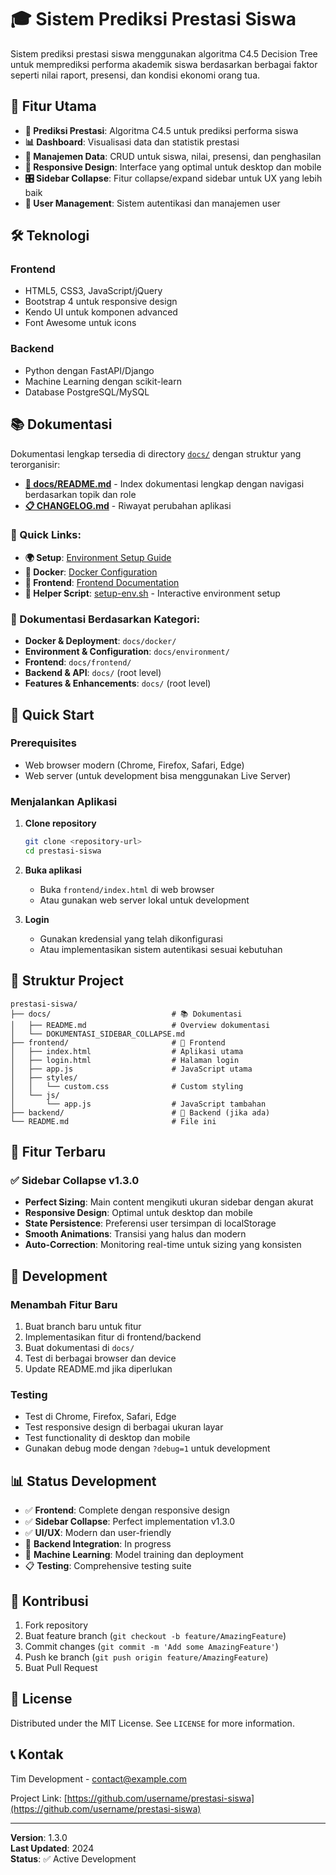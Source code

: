 # 🎓 Sistem Prediksi Prestasi Siswa

Sistem prediksi prestasi siswa menggunakan algoritma C4.5 Decision Tree untuk memprediksi performa akademik siswa berdasarkan berbagai faktor seperti nilai raport, presensi, dan kondisi ekonomi orang tua.

## 🚀 Fitur Utama

- **🔮 Prediksi Prestasi**: Algoritma C4.5 untuk prediksi performa siswa
- **📊 Dashboard**: Visualisasi data dan statistik prestasi
- **👥 Manajemen Data**: CRUD untuk siswa, nilai, presensi, dan penghasilan
- **📱 Responsive Design**: Interface yang optimal untuk desktop dan mobile
- **🎛️ Sidebar Collapse**: Fitur collapse/expand sidebar untuk UX yang lebih baik
- **👤 User Management**: Sistem autentikasi dan manajemen user

## 🛠️ Teknologi

### Frontend
- HTML5, CSS3, JavaScript/jQuery
- Bootstrap 4 untuk responsive design
- Kendo UI untuk komponen advanced
- Font Awesome untuk icons

### Backend
- Python dengan FastAPI/Django
- Machine Learning dengan scikit-learn
- Database PostgreSQL/MySQL

## 📚 Dokumentasi

Dokumentasi lengkap tersedia di directory [`docs/`](docs/) dengan struktur yang terorganisir:

- **[📖 docs/README.md](docs/README.md)** - Index dokumentasi lengkap dengan navigasi berdasarkan topik dan role
- **[📋 CHANGELOG.md](CHANGELOG.md)** - Riwayat perubahan aplikasi

### 🚀 Quick Links:
- **🌍 Setup**: [Environment Setup Guide](docs/environment/ENVIRONMENT-SETUP.md)
- **🐳 Docker**: [Docker Configuration](docs/docker/README.md)
- **🎨 Frontend**: [Frontend Documentation](docs/frontend/README.md)
- **🔧 Helper Script**: [setup-env.sh](setup-env.sh) - Interactive environment setup

### 📁 Dokumentasi Berdasarkan Kategori:
- **Docker & Deployment**: `docs/docker/`
- **Environment & Configuration**: `docs/environment/`
- **Frontend**: `docs/frontend/`
- **Backend & API**: `docs/` (root level)
- **Features & Enhancements**: `docs/` (root level)

## 🚀 Quick Start

### Prerequisites
- Web browser modern (Chrome, Firefox, Safari, Edge)
- Web server (untuk development bisa menggunakan Live Server)

### Menjalankan Aplikasi

1. **Clone repository**
   ```bash
   git clone <repository-url>
   cd prestasi-siswa
   ```

2. **Buka aplikasi**
   - Buka `frontend/index.html` di web browser
   - Atau gunakan web server lokal untuk development

3. **Login**
   - Gunakan kredensial yang telah dikonfigurasi
   - Atau implementasikan sistem autentikasi sesuai kebutuhan

## 📁 Struktur Project

```
prestasi-siswa/
├── docs/                           # 📚 Dokumentasi
│   ├── README.md                   # Overview dokumentasi
│   └── DOKUMENTASI_SIDEBAR_COLLAPSE.md
├── frontend/                       # 🎨 Frontend
│   ├── index.html                  # Aplikasi utama
│   ├── login.html                  # Halaman login
│   ├── app.js                      # JavaScript utama
│   ├── styles/
│   │   └── custom.css              # Custom styling
│   └── js/
│       └── app.js                  # JavaScript tambahan
├── backend/                        # 🔧 Backend (jika ada)
└── README.md                       # File ini
```

## 🎯 Fitur Terbaru

### ✅ Sidebar Collapse v1.3.0
- **Perfect Sizing**: Main content mengikuti ukuran sidebar dengan akurat
- **Responsive Design**: Optimal untuk desktop dan mobile
- **State Persistence**: Preferensi user tersimpan di localStorage
- **Smooth Animations**: Transisi yang halus dan modern
- **Auto-Correction**: Monitoring real-time untuk sizing yang konsisten

## 🔧 Development

### Menambah Fitur Baru
1. Buat branch baru untuk fitur
2. Implementasikan fitur di frontend/backend
3. Buat dokumentasi di `docs/`
4. Test di berbagai browser dan device
5. Update README.md jika diperlukan

### Testing
- Test di Chrome, Firefox, Safari, Edge
- Test responsive design di berbagai ukuran layar
- Test functionality di desktop dan mobile
- Gunakan debug mode dengan `?debug=1` untuk development

## 📊 Status Development

- ✅ **Frontend**: Complete dengan responsive design
- ✅ **Sidebar Collapse**: Perfect implementation v1.3.0
- ✅ **UI/UX**: Modern dan user-friendly
- 🔄 **Backend Integration**: In progress
- 🔄 **Machine Learning**: Model training dan deployment
- 📋 **Testing**: Comprehensive testing suite

## 🤝 Kontribusi

1. Fork repository
2. Buat feature branch (`git checkout -b feature/AmazingFeature`)
3. Commit changes (`git commit -m 'Add some AmazingFeature'`)
4. Push ke branch (`git push origin feature/AmazingFeature`)
5. Buat Pull Request

## 📄 License

Distributed under the MIT License. See `LICENSE` for more information.

## 📞 Kontak

Tim Development - [contact@example.com](mailto:contact@example.com)

Project Link: [https://github.com/username/prestasi-siswa](https://github.com/username/prestasi-siswa)

---

**Version**: 1.3.0  
**Last Updated**: 2024  
**Status**: ✅ Active Development
